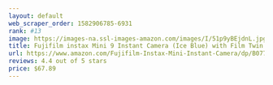```yaml
---
layout: default 
﻿web_scraper_order: 1582906785-6931
rank: #13
image: https://images-na.ssl-images-amazon.com/images/I/51p9yBEjdnL.jpg
title: Fujifilm instax Mini 9 Instant Camera (Ice Blue) with Film Twin Pack Bundle (2 Items)
url: https://www.amazon.com/Fujifilm-Instax-Mini-Instant-Camera/dp/B077BQ6KZ7/ref=zg_mw_photo_13?_encoding=UTF8&psc=1&refRID=C6DA0XF7JAQBJB1KF3C0
reviews: 4.4 out of 5 stars
price: $67.89 
---
```

